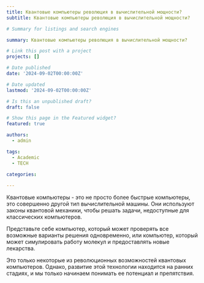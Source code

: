 ```yaml
---
title: Квантовые компьютеры революция в вычислительной мощности?
subtitle: Квантовые компьютеры революция в вычислительной мощности?

# Summary for listings and search engines

summary: Квантовые компьютеры революция в вычислительной мощности?

# Link this post with a project
projects: []

# Date published
date: '2024-09-02T00:00:00Z'

# Date updated
lastmod: '2024-09-02T00:00:00Z'

# Is this an unpublished draft?
draft: false

# Show this page in the Featured widget?
featured: true

authors:
  - admin

tags:
  - Academic
  - TECH

categories:
  
---
```


Квантовые компьютеры - это не просто более быстрые компьютеры, это совершенно другой тип вычислительной машины. Они используют законы квантовой механики, чтобы решать задачи, недоступные для классических компьютеров. 

Представьте себе компьютер, который может проверять все возможные варианты решения одновременно, или компьютер, который может симулировать работу молекул и предоставлять новые лекарства. 

Это только некоторые из революционных возможностей квантовых компьютеров. Однако, развитие этой технологии находится на ранних стадиях, и мы только начинаем понимать ее потенциал и препятствия.

